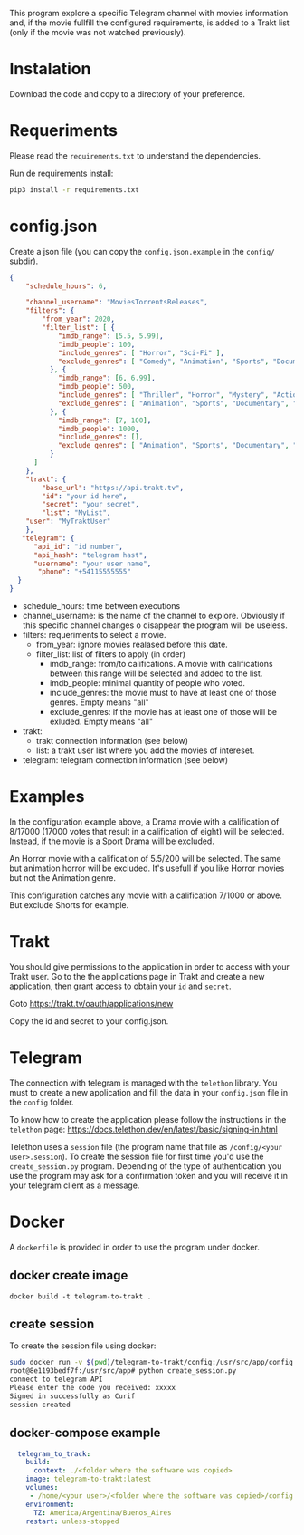 This program explore a specific Telegram channel with movies information and, if the movie fullfill the configured requirements, is added to a Trakt list (only if the movie was not watched previously).

# Instalation

Download the code and copy to a directory of your preference. 

# Requeriments

Please read the `requirements.txt` to understand the dependencies.

Run de requirements install:

```bash
pip3 install -r requirements.txt
```
# config.json

Create a json file (you can copy the `config.json.example` in the `config/` subdir).

```json
{
    "schedule_hours": 6,

    "channel_username": "MoviesTorrentsReleases",
    "filters": {
	    "from_year": 2020,
	    "filter_list": [ {
		    "imdb_range": [5.5, 5.99],
		    "imdb_people": 100,
		    "include_genres": [ "Horror", "Sci-Fi" ],
		    "exclude_genres": [ "Comedy", "Animation", "Sports", "Documentary", "Biography", "Short" ]
		  }, {
		    "imdb_range": [6, 6.99],
		    "imdb_people": 500,
		    "include_genres": [ "Thriller", "Horror", "Mystery", "Action", "Adventure", "Crime", "Sci-Fi" ],
		    "exclude_genres": [ "Animation", "Sports", "Documentary", "Short" ]
		  }, {
		    "imdb_range": [7, 100],
		    "imdb_people": 1000,
		    "include_genres": [],
		    "exclude_genres": [ "Animation", "Sports", "Documentary", "Short" ]
		  }
      ]
    },
    "trakt": {
        "base_url": "https://api.trakt.tv",
        "id": "your id here",
        "secret": "your secret",
        "list": "MyList",
	"user": "MyTraktUser"
    },
   "telegram": {
      "api_id": "id number",
      "api_hash": "telegram hast",
      "username": "your user name",
       "phone": "+54115555555"
  }
}
```
* schedule_hours: time between executions
* channel_username: is the name of the channel to explore. Obviously if this specific channel changes o disappear the program will be useless.
* filters: requeriments to select a movie.
    * from_year: ignore movies realased before this date.
    * filter_list: list of filters to apply (in order)
        * imdb_range: from/to califications. A movie with califications between this range will be selected and added to the list.
        * imdb_people: minimal quantity of people who voted.
        * include_genres: the movie must to have at least one of those genres. Empty means "all"
        * exclude_genres: if the movie has at least one of those will be exluded. Empty means "all"
* trakt: 
    * trakt connection information (see below)
    * list: a trakt user list where you add the movies of intereset.
* telegram: telegram connection information (see below)

# Examples

In the configuration example above, a Drama movie with a calification of 8/17000 (17000 votes that result in a calification of eight) will be selected. Instead, if the movie is a Sport Drama will be excluded.

An Horror movie with a calification of 5.5/200 will be selected. The same but animation horror will be excluded. It's usefull if you like Horror movies but not the Animation genre.

This configuration catches any movie with a calification 7/1000 or above. But exclude Shorts for example.

# Trakt

You should give permissions to the application in order to access with your Trakt user. Go to the the applications page in Trakt and create a new application, then grant access to obtain your `id` and `secret`.

Goto https://trakt.tv/oauth/applications/new

Copy the id and secret to your config.json.

# Telegram

The connection with telegram is managed with the `telethon` library. You must to create a new application and fill the data in your `config.json` file in the `config` folder.

To know how to create the application please follow the instructions in the `telethon` page: https://docs.telethon.dev/en/latest/basic/signing-in.html

Telethon uses a `session` file (the program name that file as `/config/<your user>.session`). To create the session file for first time you'd use the `create_session.py` program. Depending of the type of authentication you use the program may ask for a confirmation token and you will receive it in your telegram client as a message.

# Docker

A `dockerfile` is provided in order to use the program under docker.

## docker create image

`docker build -t telegram-to-trakt .`

## create session

To create the session file using docker:

```bash
sudo docker run -v $(pwd)/telegram-to-trakt/config:/usr/src/app/config -it telegram-to-trakt bash
root@8e1193bedf7f:/usr/src/app# python create_session.py
connect to telegram API
Please enter the code you received: xxxxx
Signed in successfully as Curif
session created

```

## docker-compose example

```yaml
  telegram_to_track:
    build:
      context: ./<folder where the software was copied>
    image: telegram-to-trakt:latest
    volumes:
     - /home/<your user>/<folder where the software was copied>/config:/usr/src/app/config
    environment:
      TZ: America/Argentina/Buenos_Aires
    restart: unless-stopped

```
